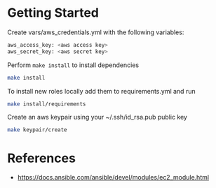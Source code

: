 # Getting Started

Create vars/aws_credentials.yml with the following variables:
```bash
aws_access_key: <aws access key>
aws_secret_key: <aws secret key>
```

Perform `make install` to install dependencies

```bash
make install
```

To install new roles locally add them to requirements.yml and run

```bash
make install/requirements
```

Create an aws keypair using your ~/.ssh/id_rsa.pub public key

```bash
make keypair/create
```

# References

* https://docs.ansible.com/ansible/devel/modules/ec2_module.html